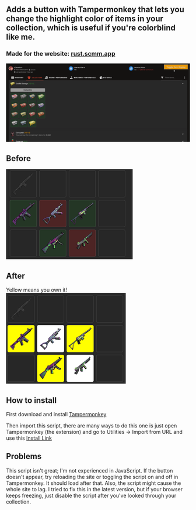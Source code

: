 ## Adds a button with Tampermonkey that lets you change the highlight color of items in your collection, which is useful if you're colorblind like me.
### Made for the website: [rust.scmm.app](https://www.rust.scmm.app)

![image](in-action.gif)


## Before
![image](before.png)


## After
Yellow means you own it!  
![image](after.png)




## How to install
First download and install [Tampermonkey](https://www.tampermonkey.net/)

Then import this script, there are many ways to do this one is just open Tampermonkey (the extension) and go to Utilities -> Import from URL and use this [Install Link](https://github.com/Zuescho/RustSCCM-Colorblind/raw/main/SCCM%20for%20red-green%20blinds.user.js)


## Problems
This script isn't great; I'm not experienced in JavaScript. If the button doesn't appear, try reloading the site or toggling the script on and off in Tampermonkey. It should load after that. Also, the script might cause the whole site to lag. I tried to fix this in the latest version, but if your browser keeps freezing, just disable the script after you've looked through your collection.
